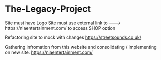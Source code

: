 # The-Legacy-Project

Site must have Logo
Site must use external link to ---> https://niaentertainment.com/ to access SHOP option

Refactoring site to mock with changes
https://streetsounds.co.uk/

Gathering infromation from this website and consolidating / implementing on new site.
https://niaentertainment.com/


